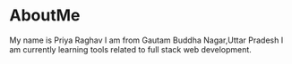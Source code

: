 # AboutMe
My name is Priya Raghav
I am from Gautam Buddha Nagar,Uttar Pradesh
I am currently learning tools related to full stack web development.
